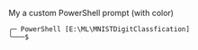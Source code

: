 My a custom PowerShell prompt (with color)

```
╭─ PowerShell [E:\ML\MNISTDigitClassfication]
╰───$
```
